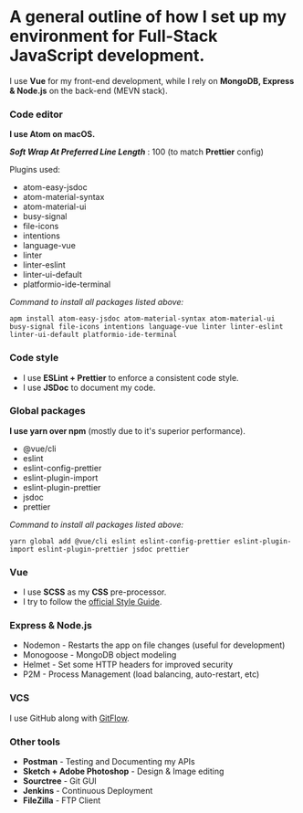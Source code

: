 # A general outline of how I set up my environment for Full-Stack JavaScript development.

I use **Vue** for my front-end development, while I rely on **MongoDB, Express & Node.js** on the back-end (MEVN stack).

### Code editor

**I use Atom on macOS.**

***Soft Wrap At Preferred Line Length*** : 100 (to match **Prettier** config)

 Plugins used:
- atom-easy-jsdoc
- atom-material-syntax
- atom-material-ui
- busy-signal
- file-icons
- intentions
- language-vue
- linter
- linter-eslint
- linter-ui-default
- platformio-ide-terminal

*Command to install all packages listed above:*

`apm install atom-easy-jsdoc atom-material-syntax atom-material-ui busy-signal file-icons intentions language-vue linter linter-eslint linter-ui-default platformio-ide-terminal`

 ### Code style

- I use **ESLint + Prettier** to enforce a consistent code style.
- I use **JSDoc** to document my code.

 ### Global packages

 **I use yarn over npm** (mostly due to it's superior performance).
- @vue/cli
- eslint
- eslint-config-prettier
- eslint-plugin-import
- eslint-plugin-prettier
- jsdoc
- prettier

*Command to install all packages listed above:*

`yarn global add @vue/cli eslint eslint-config-prettier eslint-plugin-import eslint-plugin-prettier jsdoc prettier`

### Vue
- I use **SCSS** as my **CSS** pre-processor.
- I try to follow the [official Style Guide](https://vuejs.org/v2/style-guide/).

### Express & Node.js

- Nodemon - Restarts the app on file changes (useful for development)
- Monogoose - MongoDB object modeling
- Helmet - Set some HTTP headers for improved security
- P2M - Process Management (load balancing, auto-restart, etc)

### VCS

I use GitHub along with [GitFlow](https://www.atlassian.com/git/tutorials/comparing-workflows/gitflow-workflow).

### Other tools

- **Postman** - Testing and Documenting my APIs
- **Sketch + Adobe Photoshop** - Design & Image editing
- **Sourctree** - Git GUI
- **Jenkins** - Continuous Deployment
- **FileZilla** - FTP Client
